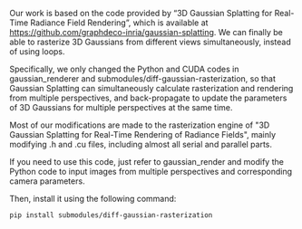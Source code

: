 Our work is based on the code provided by “3D Gaussian Splatting for Real-Time Radiance Field Rendering”, which is available at https://github.com/graphdeco-inria/gaussian-splatting. We can finally be able to rasterize 3D Gaussians from different views simultaneously, instead of using loops.

Specifically, we only changed the Python and CUDA codes in gaussian_renderer and submodules/diff-gaussian-rasterization, so that Gaussian Splatting can simultaneously calculate rasterization and rendering from multiple perspectives, and back-propagate to update the parameters of 3D Gaussians for multiple perspectives at the same time.

Most of our modifications are made to the rasterization engine of "3D Gaussian Splatting for Real-Time Rendering of Radiance Fields", mainly modifying .h and .cu files, including almost all serial and parallel parts.

If you need to use this code, just refer to gaussian_render and modify the Python code to input images from multiple perspectives and corresponding camera parameters.

Then, install it using the following command:
```bash
pip install submodules/diff-gaussian-rasterization
```
